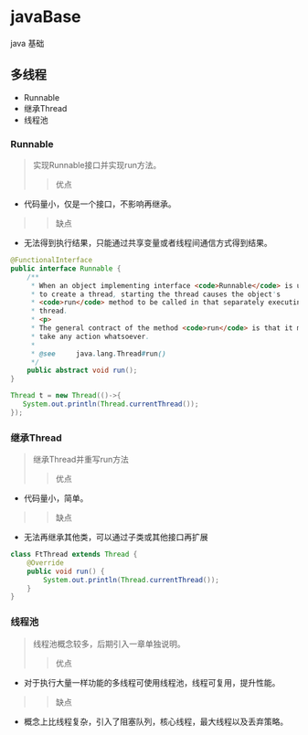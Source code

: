 # javaBase
java 基础

## 多线程
* Runnable
* 继承Thread
* 线程池

### Runnable
> 实现Runnable接口并实现run方法。
>> 优点
* 代码量小，仅是一个接口，不影响再继承。
>> 缺点
* 无法得到执行结果，只能通过共享变量或者线程间通信方式得到结果。
```java
@FunctionalInterface
public interface Runnable {
    /**
     * When an object implementing interface <code>Runnable</code> is used
     * to create a thread, starting the thread causes the object's
     * <code>run</code> method to be called in that separately executing
     * thread.
     * <p>
     * The general contract of the method <code>run</code> is that it may
     * take any action whatsoever.
     *
     * @see     java.lang.Thread#run()
     */
    public abstract void run();
}

Thread t = new Thread(()->{
   System.out.println(Thread.currentThread());
});
```
### 继承Thread
> 继承Thread并重写run方法
>> 优点
* 代码量小，简单。
>> 缺点
* 无法再继承其他类，可以通过子类或其他接口再扩展
```java
class FtThread extends Thread {
    @Override
    public void run() {
        System.out.println(Thread.currentThread());
    }    
}
```

### 线程池
> 线程池概念较多，后期引入一章单独说明。
>> 优点
* 对于执行大量一样功能的多线程可使用线程池，线程可复用，提升性能。
>> 缺点
* 概念上比线程复杂，引入了阻塞队列，核心线程，最大线程以及丢弃策略。